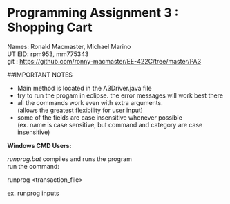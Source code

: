 # Programming Assignment 3 : Shopping Cart  

Names: Ronald Macmaster, Michael Marino  
UT EID: rpm953, mm775343  
git : https://github.com/ronny-macmaster/EE-422C/tree/master/PA3  

##IMPORTANT NOTES
* Main method is located in the A3Driver.java file  
* try to run the progam in eclipse. the error messages will work best there  
* all the commands work even with extra arguments.  
  (allows the greatest flexibility for user input)
* some of the fields are case insensitive whenever possible  
  (ex. name is case sensitive, but command and category are case insensitive)

**Windows CMD Users:**  

_runprog.bat_ compiles and runs the program  
run the command: 	

runprog  \<transaction_file\>  
  
ex. runprog inputs
